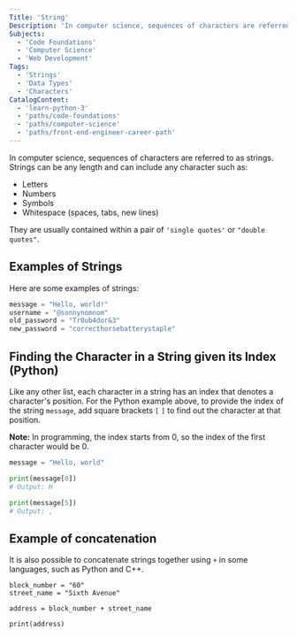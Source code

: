 ```yaml
---
Title: 'String'
Description: 'In computer science, sequences of characters are referred to as strings. Strings can be any length and can include any character such as letters, numbers, symbols, whitespace (spaces, tabs, new lines). It is usually contained within a pair of single quotes or "double quotes". A string can be thought of as a list of characters. Like any other list, each character in a string has an index.'
Subjects:
  - 'Code Foundations'
  - 'Computer Science'
  - 'Web Development'
Tags:
  - 'Strings'
  - 'Data Types'
  - 'Characters'
CatalogContent:
  - 'learn-python-3'
  - 'paths/code-foundations'
  - 'paths/computer-science'
  - 'paths/front-end-engineer-career-path'
---
```


In computer science, sequences of characters are referred to as strings. Strings can be any length and can include any character such as:

- Letters
- Numbers
- Symbols
- Whitespace (spaces, tabs, new lines)

They are usually contained within a pair of `'single quotes'` or `"double quotes"`.

## Examples of Strings

Here are some examples of strings:

```py
message = "Hello, world!"
username = "@sonnynomnom"
old_password = "Tr0ub4dor&3"
new_password = "correcthorsebatterystaple"
```

## Finding the Character in a String given its Index (Python)

Like any other list, each character in a string has an index that denotes a character's position. For the Python example above, to provide the index of the string `message`, add square brackets `[` `]` to find out the character at that position. 

**Note:** In programming, the index starts from 0, so the index of the first character would be 0.

```py
message = "Hello, world"

print(message[0])
# Output: H

print(message[5])
# Output: ,
```

## Example of concatenation

It is also possible to concatenate strings together using `+` in some languages, such as Python and C++.

```codebyte/py
block_number = "60"
street_name = "Sixth Avenue"

address = block_number + street_name

print(address)
```
